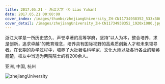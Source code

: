 ```yaml
---
title: 2017.05.21 - 浙江大学 (© Liao Yuhan)
date: 2017.05.21 00:00:00
cover_index: /images/thumbs/zhejiangUniversity_ZH-CN11734938352_533x300.jpg
cover_detail: /images/zhejiangUniversity_ZH-CN11734938352_1920x1080.jpg
---
```


浙江大学是一所历史悠久、声誉卓著的高等学府，坚持“以人为本，整合培养，求是创新，追求卓越”的教育理念，培养具有国际视野的高素质创新人才和未来领导者。在长期的办学过程中，培养了大批著名科学家、文化大师以及各行各业的精英翘楚，校友中当选为两院院士的有200余人。

亚洲, 中国, 杭州

![zhejiangUniversity](/images/zhejiangUniversity_ZH-CN11734938352_1920x1080.jpg)
